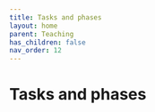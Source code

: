 ```yaml
---
title: Tasks and phases
layout: home
parent: Teaching
has_children: false
nav_order: 12
---
```


# Tasks and phases